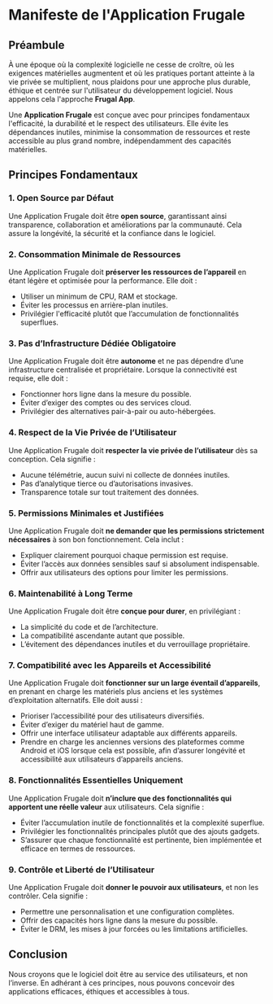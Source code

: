 # Manifeste de l'Application Frugale

## Préambule

À une époque où la complexité logicielle ne cesse de croître, où les exigences matérielles augmentent et où les pratiques portant atteinte à la vie privée se multiplient, nous plaidons pour une approche plus durable, éthique et centrée sur l'utilisateur du développement logiciel. Nous appelons cela l'approche **Frugal App**.

Une **Application Frugale** est conçue avec pour principes fondamentaux l'efficacité, la durabilité et le respect des utilisateurs. Elle évite les dépendances inutiles, minimise la consommation de ressources et reste accessible au plus grand nombre, indépendamment des capacités matérielles.

## Principes Fondamentaux

### 1. Open Source par Défaut
Une Application Frugale doit être **open source**, garantissant ainsi transparence, collaboration et améliorations par la communauté. Cela assure la longévité, la sécurité et la confiance dans le logiciel.

### 2. Consommation Minimale de Ressources
Une Application Frugale doit **préserver les ressources de l’appareil** en étant légère et optimisée pour la performance. Elle doit :
- Utiliser un minimum de CPU, RAM et stockage.
- Éviter les processus en arrière-plan inutiles.
- Privilégier l'efficacité plutôt que l’accumulation de fonctionnalités superflues.

### 3. Pas d’Infrastructure Dédiée Obligatoire
Une Application Frugale doit être **autonome** et ne pas dépendre d’une infrastructure centralisée et propriétaire. Lorsque la connectivité est requise, elle doit :
- Fonctionner hors ligne dans la mesure du possible.
- Éviter d’exiger des comptes ou des services cloud.
- Privilégier des alternatives pair-à-pair ou auto-hébergées.

### 4. Respect de la Vie Privée de l’Utilisateur
Une Application Frugale doit **respecter la vie privée de l’utilisateur** dès sa conception. Cela signifie :
- Aucune télémétrie, aucun suivi ni collecte de données inutiles.
- Pas d’analytique tierce ou d’autorisations invasives.
- Transparence totale sur tout traitement des données.

### 5. Permissions Minimales et Justifiées
Une Application Frugale doit **ne demander que les permissions strictement nécessaires** à son bon fonctionnement. Cela inclut :
- Expliquer clairement pourquoi chaque permission est requise.
- Éviter l’accès aux données sensibles sauf si absolument indispensable.
- Offrir aux utilisateurs des options pour limiter les permissions.

### 6. Maintenabilité à Long Terme
Une Application Frugale doit être **conçue pour durer**, en privilégiant :
- La simplicité du code et de l’architecture.
- La compatibilité ascendante autant que possible.
- L’évitement des dépendances inutiles et du verrouillage propriétaire.

### 7. Compatibilité avec les Appareils et Accessibilité
Une Application Frugale doit **fonctionner sur un large éventail d’appareils**, en prenant en charge les matériels plus anciens et les systèmes d’exploitation alternatifs. Elle doit aussi :
- Prioriser l’accessibilité pour des utilisateurs diversifiés.
- Éviter d’exiger du matériel haut de gamme.
- Offrir une interface utilisateur adaptable aux différents appareils.
- Prendre en charge les anciennes versions des plateformes comme Android et iOS lorsque cela est possible, afin d’assurer longévité et accessibilité aux utilisateurs d’appareils anciens.

### 8. Fonctionnalités Essentielles Uniquement
Une Application Frugale doit **n’inclure que des fonctionnalités qui apportent une réelle valeur** aux utilisateurs. Cela signifie :
- Éviter l’accumulation inutile de fonctionnalités et la complexité superflue.
- Privilégier les fonctionnalités principales plutôt que des ajouts gadgets.
- S’assurer que chaque fonctionnalité est pertinente, bien implémentée et efficace en termes de ressources.

### 9. Contrôle et Liberté de l’Utilisateur
Une Application Frugale doit **donner le pouvoir aux utilisateurs**, et non les contrôler. Cela signifie :
- Permettre une personnalisation et une configuration complètes.
- Offrir des capacités hors ligne dans la mesure du possible.
- Éviter le DRM, les mises à jour forcées ou les limitations artificielles.

## Conclusion
Nous croyons que le logiciel doit être au service des utilisateurs, et non l’inverse. En adhérant à ces principes, nous pouvons concevoir des applications efficaces, éthiques et accessibles à tous.
